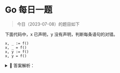 # Go 每日一题

> 今日（2023-07-08）的题目如下

下面代码中，x 已声明，y 没有声明，判断每条语句的对错。

```golang
x, _ := f()
x, _ = f()
x, y := f()
x, y = f()
```

<details>
<summary style="cursor: pointer">🔑 答案解析：</summary>
<div>

参考答案及解析：错、对、对、错。

知识点：变量的声明。

1. 错，x 已经声明，不能使用 :=；
2. 对；
3. 对，当多值赋值时，:= 左边的变量无论声明与否都可以；
4. 错，y 没有声明。

</div>
</details>
